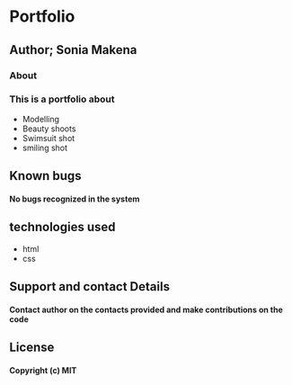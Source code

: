 # Portfolio
## Author; Sonia Makena
### About
### This is a portfolio about
* Modelling
* Beauty shoots
* Swimsuit shot
* smiling shot
## Known bugs
#### No bugs recognized in the system
## technologies used 
* html
* css
## Support and contact Details
#### Contact author on the contacts provided and make contributions on the code
## License
#### Copyright (c) MIT

